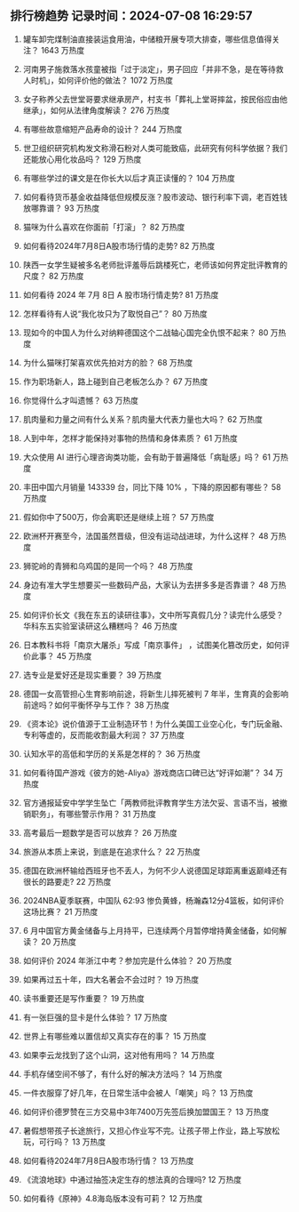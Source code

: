 
## 排行榜趋势 记录时间：2024-07-08 16:29:57
  
  1. 罐车卸完煤制油直接装运食用油，中储粮开展专项大排查，哪些信息值得关注？ 1643 万热度
    
  2. 河南男子施救落水孩童被指「过于淡定」，男子回应「并非不急，是在等待救人时机」，如何评价他的做法？ 1072 万热度
    
  3. 女子称养父去世堂哥要求继承房产，村支书「葬礼上堂哥摔盆，按民俗应由他继承」，如何从法律角度解读？ 276 万热度
    
  4. 有哪些故意缩短产品寿命的设计？ 244 万热度
    
  5. 世卫组织研究机构发文称滑石粉对人类可能致癌，此研究有何科学依据？我们还能放心用化妆品吗？ 129 万热度
    
  6. 有哪些学过的课文是在你长大以后才真正读懂的？ 104 万热度
    
  7. 如何看待货币基金收益降低但规模反涨？股市波动、银行利率下调，老百姓钱放哪靠谱？ 93 万热度
    
  8. 猫咪为什么喜欢在你面前「打滚」？ 82 万热度
    
  9. 如何看待2024年7月8日A股市场行情的走势? 82 万热度
    
  10. 陕西一女学生疑被多名老师批评羞辱后跳楼死亡，老师该如何界定批评教育的尺度？ 82 万热度
    
  11. 如何看待 2024 年 7月 8日 A 股市场行情走势? 81 万热度
    
  12. 怎样看待有人说“我化妆只为了取悦自己”？ 80 万热度
    
  13. 现如今的中国人为什么对纳粹德国这个二战轴心国完全仇恨不起来？ 80 万热度
    
  14. 为什么猫咪打架喜欢优先拍对方的脸？ 68 万热度
    
  15. 作为职场新人，路上碰到自己老板怎么办？ 67 万热度
    
  16. 你觉得什么才叫遗憾？ 63 万热度
    
  17. 肌肉量和力量之间有什么关系？肌肉量大代表力量也大吗？ 62 万热度
    
  18. 人到中年，怎样才能保持对事物的热情和身体素质？ 61 万热度
    
  19. 大众使用 AI 进行心理咨询类功能，会有助于普遍降低「病耻感」吗？ 61 万热度
    
  20. 丰田中国六月销量 143339 台，同比下降 10% ，下降的原因都有哪些？ 58 万热度
    
  21. 假如你中了500万，你会离职还是继续上班？ 57 万热度
    
  22. 欧洲杯开赛至今，法国虽然晋级，但没有运动战进球，为什么这样？ 48 万热度
    
  23. 狮驼岭的青狮和乌鸡国的是同一个吗？ 48 万热度
    
  24. 身边有准大学生想要买一些数码产品，大家认为去拼多多是否靠谱？ 48 万热度
    
  25. 如何评价长文《我在东五的读研往事》，文中所写真假几分？读完什么感受？华科东五实验室读研这么糟糕吗？ 46 万热度
    
  26. 日本教科书将「南京大屠杀」写成「南京事件」 ，试图美化篡改历史，如何评价此事？ 45 万热度
    
  27. 选专业是爱好还是现实重要？ 39 万热度
    
  28. 德国一女高管担心生育影响前途，将新生儿摔死被判 7 年半，生育真的会影响前途吗？如何平衡怀孕与工作？ 38 万热度
    
  29. 《资本论》说价值源于工业制造环节！为什么美国工业空心化，专门玩金融、专利等虚的，反而能收割最大利润？ 37 万热度
    
  30. 认知水平的高低和学历的关系是怎样的？ 36 万热度
    
  31. 如何看待国产游戏《彼方的她-Aliya》游戏商店口碑已达“好评如潮”？ 34 万热度
    
  32. 官方通报延安中学学生坠亡「两教师批评教育学生方法欠妥、言语不当，被撤销职务」，有哪些警示作用？ 31 万热度
    
  33. 高考最后一题数学是否可以放弃？ 26 万热度
    
  34. 旅游从本质上来说，到底是在追求什么？ 22 万热度
    
  35. 德国在欧洲杯输给西班牙也不丢人，为何不少人说德国足球距离重返巅峰还有很长的路要走? 22 万热度
    
  36. 2024NBA夏季联赛，中国队 62:93 惨负黄蜂，杨瀚森12分4篮板，如何评价这场比赛？ 21 万热度
    
  37. 6 月中国官方黄金储备与上月持平，已连续两个月暂停增持黄金储备，如何解读？ 20 万热度
    
  38. 如何评价 2024 年浙江中考？参加完是什么体验？ 20 万热度
    
  39. 如果再过五十年，四大名著会不会过时？ 19 万热度
    
  40. 读书重要还是写作重要？ 19 万热度
    
  41. 有一张巨强的显卡是什么体验？ 17 万热度
    
  42. 世界上有哪些难以置信却又真实存在的事？ 15 万热度
    
  43. 如果李云龙找到了这个山洞，这对他有用吗？ 14 万热度
    
  44. 手机存储空间不够了，有什么好的解决方法吗？ 14 万热度
    
  45. 一件衣服穿了好几年，在日常生活中会被人「嘲笑」吗？ 13 万热度
    
  46. 如何评价德罗赞在三方交易中3年7400万先签后换加盟国王？ 13 万热度
    
  47. 暑假想带孩子长途旅行，又担心作业写不完。让孩子带上作业，路上写放松玩，可行吗？ 13 万热度
    
  48. 如何看待2024年7月8日A股市场行情？ 13 万热度
    
  49. 《流浪地球》中通过抽签决定生存的想法真的合理吗? 12 万热度
    
  50. 如何看待《原神》4.8海岛版本没有可莉？ 12 万热度
    